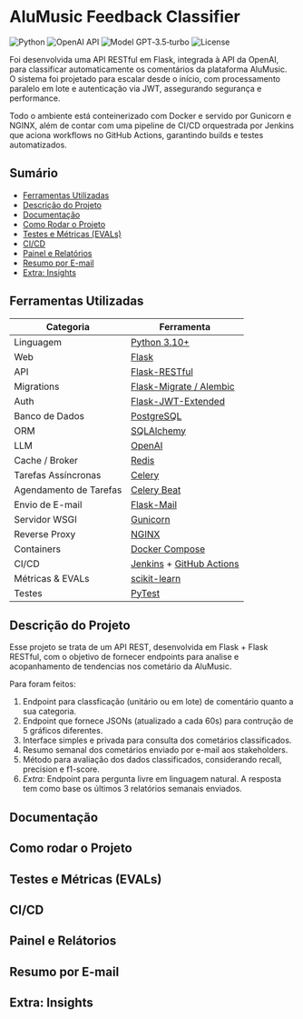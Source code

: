 # AluMusic Feedback Classifier
![Python](https://img.shields.io/badge/python-3.10%2B-blue.svg)
![OpenAI API](https://img.shields.io/badge/OpenAI-API-brightgreen?logo=openai&logoColor=white)
![Model GPT‐3.5‐turbo](https://img.shields.io/badge/Model-gpt--3.5--turbo-blueviolet)
![License](https://img.shields.io/github/license/mateusherrera/feedback-classifier.svg)

Foi desenvolvida uma API RESTful em Flask, integrada à API da OpenAI, para classificar automaticamente os comentários da plataforma AluMusic. O sistema foi projetado para escalar desde o início, com processamento paralelo em lote e autenticação via JWT, assegurando segurança e performance.

Todo o ambiente está conteinerizado com Docker e servido por Gunicorn e NGINX, além de contar com uma pipeline de CI/CD orquestrada por Jenkins que aciona workflows no GitHub Actions, garantindo builds e testes automatizados.

## Sumário

- [Ferramentas Utilizadas](#ferramentas-utilizadas)
- [Descrição do Projeto](#descrição-do-projeto)
- [Documentação](#documentação)
- [Como Rodar o Projeto](#como-rodar-o-projeto)
- [Testes e Métricas (EVALs)](#testes-e-métricas-evals)
- [CI/CD](#cicd)
- [Painel e Relatórios](#painel-e-relátorios)
- [Resumo por E-mail](#resumo-por-e-mail)
- [Extra: Insights](#extra-insights)

## Ferramentas Utilizadas

| Categoria             | Ferramenta                                                                               |
|-----------------------|------------------------------------------------------------------------------------------|
| Linguagem             | [Python 3.10+](https://www.python.org/)                                                  |
| Web                   | [Flask](https://flask.palletsprojects.com/en/stable/#user-s-guide)                       |
| API                   | [Flask-RESTful](https://flask-restful.readthedocs.io/en/latest/)                         |
| Migrations            | [Flask-Migrate / Alembic](https://flask-migrate.readthedocs.io/)                         |
| Auth                  | [Flask-JWT-Extended](https://flask-jwt-extended.readthedocs.io/)                         |
| Banco de Dados        | [PostgreSQL](https://www.postgresql.org/)                                                |
| ORM                   | [SQLAlchemy](https://www.sqlalchemy.org/)                                                |
| LLM                   | [OpenAI](https://platform.openai.com/docs)                                               |
| Cache / Broker        | [Redis](https://redis.io/)                                                               |
| Tarefas Assíncronas   | [Celery](https://docs.celeryq.dev/en/stable/)                                            |
| Agendamento de Tarefas| [Celery Beat](https://docs.celeryq.dev/en/stable/userguide/periodic-tasks.html)          |
| Envio de E-mail       | [Flask-Mail](https://flask-mail.readthedocs.io/en/latest/)                               |
| Servidor WSGI         | [Gunicorn](https://gunicorn.org/)                                                        |
| Reverse Proxy         | [NGINX](https://nginx.org/en/docs/)                                                      |
| Containers            | [Docker Compose](https://docs.docker.com/compose/)                                       |
| CI/CD                 | [Jenkins](https://www.jenkins.io/) + [GitHub Actions](https://docs.github.com/actions)   |
| Métricas & EVALs      | [scikit-learn](https://scikit-learn.org/stable/)                                         |
| Testes                | [PyTest](https://docs.pytest.org/en/latest/)                                             |

## Descrição do Projeto

Esse projeto se trata de um API REST, desenvolvida em Flask + Flask RESTful, com o objetivo de fornecer endpoints para analise e acopanhamento de tendencias nos cometário da AluMusic.

Para foram feitos:
1. Endpoint para classficação (unitário ou em lote) de comentário quanto a sua categoria.
2. Endpoint que fornece JSONs (atualizado a cada 60s) para contrução de 5 gráficos diferentes.
3. Interface simples e privada para consulta dos cometários classificados.
4. Resumo semanal dos  cometários enviado por e-mail aos stakeholders.
5. Método para avaliação dos dados classificados, considerando recall, precision e f1-score.
6. *Extra:* Endpoint para pergunta livre em linguagem natural. A resposta tem como base os últimos 3 relatórios semanais enviados.

## Documentação

## Como rodar o Projeto

## Testes e Métricas (EVALs)

## CI/CD

## Painel e Relátorios

## Resumo por E-mail

## Extra: Insights
